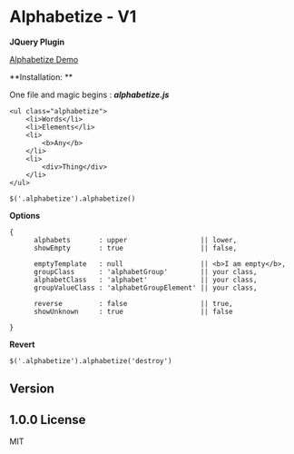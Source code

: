Alphabetize - V1
==============

**JQuery Plugin**

[Alphabetize Demo](http://pavittar.github.io/alphabetize/)

**Installation: ** 

One file and magic begins :
***alphabetize.js*** 


```
<ul class="alphabetize">
    <li>Words</li>
    <li>Elements</li>
    <li>
        <b>Any</b>
    </li>
    <li>
        <div>Thing</div>
    </li>
</ul>

$('.alphabetize').alphabetize()
```

**Options**
```
{
      alphabets       : upper                  || lower,
      showEmpty       : true                   || false,
      
      emptyTemplate   : null                   || <b>I am empty</b>,
      groupClass      : 'alphabetGroup'        || your class,
      alphabetClass   : 'alphabet'             || your class,
      groupValueClass : 'alphabetGroupElement' || your class,
      
      reverse         : false                  || true,
      showUnknown     : true                   || false

}
```

**Revert**
```
$('.alphabetize').alphabetize('destroy')
```

Version
----
1.0.0
License
----
MIT

